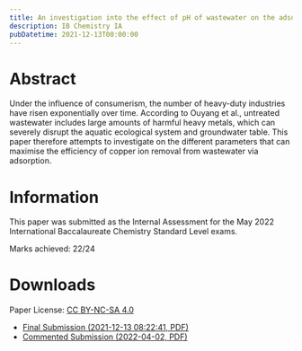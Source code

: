 ```yaml
---
title: An investigation into the effect of pH of wastewater on the adsorption of copper (II) ions.
description: IB Chemistry IA
pubDatetime: 2021-12-13T00:00:00
---
```


# Abstract

Under the influence of consumerism, the number of heavy-duty industries have risen exponentially over time. According to Ouyang et al., untreated wastewater includes large amounts of harmful heavy metals, which can severely disrupt the aquatic ecological system and groundwater table. This paper therefore attempts to investigate on the different parameters that can maximise the efficiency of copper ion removal from wastewater via adsorption.

# Information

This paper was submitted as the Internal Assessment for the May 2022 International Baccalaureate Chemistry Standard Level exams.

Marks achieved: 22/24

# Downloads

Paper License: [CC BY-NC-SA 4.0](https://creativecommons.org/licenses/by-nc-sa/4.0/)

- [Final Submission (2021-12-13 08:22:41, PDF)](https://assets.ylcheung.com/papers/4/ChemIA_raw.pdf)
- [Commented Submission (2022-04-02, PDF)](https://assets.ylcheung.com/papers/4/ChemIA_commented.pdf)
